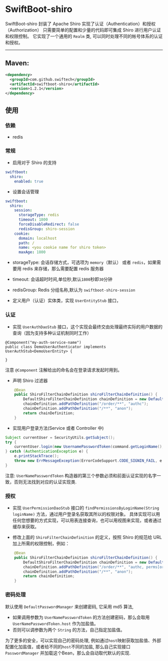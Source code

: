 # SwiftBoot-shiro

SwiftBoot-shiro 封装了 Apache Shiro 实现了认证（Authentication）和授权（Authorization）
只需要简单的配置和少量的代码即可集成 Shiro 进行用户认证和权限控制。
它实现了一个通用的 `Realm` 类, 可以同时处理不同的帐号体系的认证和授权。

---
## Maven:

  ```xml
  <dependency>
    <groupId>com.github.swiftech</groupId>
    <artifactId>swiftboot-shiro</artifactId>
    <version>1.2.1</version>
  </dependency>
  ```

## 使用

### 依赖
* redis


### 常规
* 启用对于 Shiro 的支持

```yaml
swiftboot:
  shiro:
    enabled: true
```

* 设置会话管理

```yaml
swiftboot:
  shiro:
    session:
      storageType: redis
      timeout: 1800
      forceDisableRedirect: false
      redisGroup: shiro-session
    cookie:
      domain: localhost
      path: /
      name: <you cookie name for shiro token>
      maxAge: 1800
```
    
  * storageType: 会话存储方式，可选项为 `memory`（默认） 或者 `redis`，如果需要用 redis 来存储，那么需要配置 redis 服务器
  * timeout: 会话超时时间,单位秒,默认`1800`秒即`30`分钟
  * redisGroup: Redis 分组名称,默认为 `swiftboot-shiro-session`


* 定义用户（认证）实体类，实现 `UserEntityStub` 接口，


### 认证
* 实现 `UserAuthDaoStub` 接口，这个实现会最终交由处理最终实际的用户数据的查询（因为支持多种认证机制同时工作）
```
@Component("my-auth-service-name")
public class DemoUserAuthenticator implements UserAuthStub<DemoUserEntity> {

}
```
注意 `@Component` 注解给出的命名会在登录请求发起时用到。

* 声明 Shiro 过滤器
```java
    @Bean
    public ShiroFilterChainDefinition shiroFilterChainDefinition() {
        DefaultShiroFilterChainDefinition chainDefinition = new DefaultShiroFilterChainDefinition();
        chainDefinition.addPathDefinition("/order/**", "authc");
        chainDefinition.addPathDefinition("/**", "anon");
        return chainDefinition;
    }
```

* 实现用户登录方法(Service 或者 Controller 中)
```java
Subject currentUser = SecurityUtils.getSubject();
try {
    currentUser.login(new UsernamePasswordToken(command.getLoginName(), command.getLoginPwd(), "my-auth-service-name"));
} catch (AuthenticationException e) {
    e.printStackTrace();
    throw new ErrMessageException(ErrorCodeSupport.CODE_SIGNIN_FAIL, e.getMessage());
}
```
注意: `UserNamePasswordToken` 构造器的第三个参数必须和前面认证实现的名字一致，否则无法找到对应的认证实现类.



### 授权

* 实现 `UserPermissionDaoStub` 接口的 `findPermissionsByLoginName(String loginName)` 方法，通过用户登录名获取其所以的权限对象。
具体实现可以用任何您想要的方式实现，可以用表连接查询，也可以用视图来实现，或者通过缓存来获取。


* 修改上面的 `ShiroFilterChainDefinition` 的定义，按照 Shiro 的规范给 URL 加上所需的权限控制，例如：
```java
    @Bean
    public ShiroFilterChainDefinition shiroFilterChainDefinition() {
        DefaultShiroFilterChainDefinition chainDefinition = new DefaultShiroFilterChainDefinition();
        chainDefinition.addPathDefinition("/order/**", "authc, perms[order]");
        chainDefinition.addPathDefinition("/**", "anon");
        return chainDefinition;
    }
```


### 密码处理

默认使用 `DefaultPasswordManager` 来创建密码, 它采用 md5 算法, 
* 如果调用参数为 `UserNamePasswordToken` 的方法创建密码，那么会取用 `UserNamePasswordToken.host` 作为加盐值。
* 否则可以调参数为两个 `String` 的方法，自己指定加盐值。

为了更多的安全，可以实现自己的密码处理, 例如通过`host`映射获取加盐值、外部配置化加盐值，或者给不同的`host`不同的加盐, 那么自己实现接口 `PasswordManager` 并加载这个Bean，那么会自动取代默认的实现.
